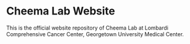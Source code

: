 # Cheema Lab Website

This is the official website repository of Cheema Lab at Lombardi Comprehensive Cancer Center, Georgetown University Medical Center.